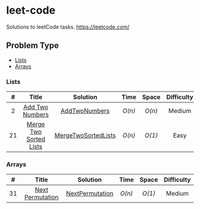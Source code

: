 # leet-code
Solutions to leetCode tasks. https://leetcode.com/

## Problem Type
* [Lists](https://github.com/smajsterek/leet-code#lists)
* [Arrays](https://github.com/smajsterek/leet-code#arrays)

### Lists

| # | Title           |  Solution       |  Time           | Space           | Difficulty    |
|:-----:|:----------------:|:---------------:|:---------------:|:---------------:|:-------------:|
|2     | [Add Two Numbers](https://leetcode.com/problems/add-two-numbers/) | [AddTwoNumbers](./src/main/java/leetcode/lists/AddTwoNumbers.java) | _O(n)_       | _O(n)_          | Medium         |
|21     | [Merge Two Sorted Lists](https://leetcode.com/problems/merge-two-sorted-lists/) | [MergeTwoSortedLists](./src/main/java/leetcode/MergeTwoSortedLists.java) | _O(n)_       | _O(1)_          | Easy         |

### Arrays

| # | Title           |  Solution       |  Time           | Space           | Difficulty    |
|:-----:|:----------------:|:---------------:|:---------------:|:---------------:|:-------------:|
|31     | [Next Permutation](https://leetcode.com/problems/next-permutation/) | [NextPermutation](./src/main/java/leetcode/arrays/NextPermutation.java) | _O(n)_       | _O(1)_          | Medium         |

